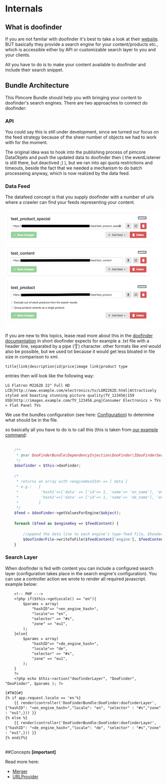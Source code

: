 # Internals

## What is doofinder

If you are not familar with doofinder it's best to take a look at their [website](https://www.doofinder.com/en/?fp_ref=asioso). BUT basically they provide a search engine for your content/products etc., which is accessible either by API or customizable search layer to you and your clients.

All you have to do is to make your content available to doofinder and include their search snippet.


## Bundle Architecture
This Pimcore Bundle should help you with bringing your content to doofinder's search engines. There are two approaches to connect do doofinder:



### API
You could say this is still under development, since we turned our focus on the feed strategy because of the sheer number of objects we had to work with for the moment.

The original idea was to hook into the publishing process of pimcore DataObjets and push the updated data to doofinder then ( the eventListener is still there, but deactived ;) ), but we ran into api quota restrictions and timeouts, beside the fact that we needed a mechanism to do batch processeing anyway, which is now realized by the data feed.



### Data Feed

The datafeed concept is that you supply doofinder with a number of urls where a crawler can find your feeds representing your content.

![ext_manager_screenshot][feed]         


If you are new to this topics, lease read more about this in the [doofinder documentation](https://www.doofinder.com/support/the-data-feed/the-product-data-feed?fp_ref=asioso)
in short doofinder expects for example a *.txt* file with a header line, separated by a pipe ('**|**') character. other formats like xml would also be possible, but we used txt because it would get less bloated in file size in comparison to xml. 
```
title|link|description|id|price|image link|product type
```

entries then will look like the following way:

```
LG Flatron M2262D 22" Full HD LCD|http://www.example.com/electronics/tv/LGM2262D.html|Attractively styled and boasting stunning picture quality|TV_123456|159 USD|http://images.example.com/TV_123456.png|Consumer Electronics > TVs > Flat Panel TVs

```

We use the bundles configuration (see here: [Configuration](configuration.md)) to determine what should be in the file.

so basically all you have to do is to call this (this is taken from [our example command](https://github.com/asioso/doofinder/src/master/examples/Feed/BuildDooFinderDataFeedCommand.php ):
```php
    
    /**
     * @var DooFinderBundle\DependencyInjection\DooFinder\IDooFinderServiceHandler
     */
    $doofinder = $this->dooFinder;
    
    /*
     * returns an array with <engineHashId> => [ data ] 
     * e.g.:   [
     *          'hash1'=>['data' => ['id'=> 1, 'name'=> 'en_name'], 'engine'=> 'hash1',  .... ],
     *          'hash2'=>['data' => ['id'=> 1, 'name'=> 'de_name'], 'engine'=> 'hash2',  .... ]
     *         ]
     */
    $feed = $dooFinder->getValuesForEngine($object);
    
    foreach ($feed as $engineKey => $feedContent) {
    
        //append the data line to each engine's type-feed file, $header is only required if the file needs to be created first
        $doofinderFile->writeToFile($feedContent['engine'], $feedContent['type'], $feedContent['data'], $this->header);
    }    

```
 



### Search Layer

When doofinder is fed with content you can include a configured search layer (configuration takes place in the search engine's configuration).
You can use a controller action we wrote to render all required javascript. example below: 

```
    <!-- PHP --->
    <?php if($this->getLocale() == "en"){
        $params = array(
            "hashID"=> "<en_engine_hash>",
            "locale"=> "en",
            "selector" => "#s",
            "zone" => "eu1",
        );
    }else{
        $params = array(
            "hashID"=> "<de_engine_hash>",
            "locale"=> "de",
            "selector" => "#s",
            "zone" => "eu1",
        );
    }
    ?>
    <?php echo $this->action("doofinderLayer", "DooFinder", "DooFinder", $params ); ?>

```
```
{#TWIG#}
{% if app.request.locale == 'en'%}
    {{ render(controller('DooFinderBundle:DooFinder:doofinderLayer',{"hashID": "<en_engine_hash>","locale": "en", "selector" : "#s","zone" : "eu1",})) }}
{% else %}
    {{ render(controller('DooFinderBundle:DooFinder:doofinderLayer',{"hashID": "<de_engine_hash>","locale": "de", "selector" : "#s","zone" : "eu1",})) }}
{% endif%}    


```

            



##Concepts **[important]**


Read more here:

* [Merger](mergers.md)
* [URLProvider](urlProvider.md)




<!--image definitions-->
[feed]: https://github.com/asioso/doofinder/raw/master/documentation/images/feed.png "Extension Manager"
